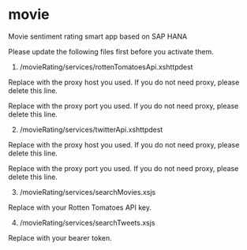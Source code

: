 movie
=====

Movie sentiment rating smart app based on SAP HANA

Please update the following files first before you activate them.

1. /movieRating/services/rottenTomatoesApi.xshttpdest

Replace <YOUR PROXY HOST> with the proxy host you used. If you do not need proxy, please delete this line.

Replace <YOUR PROXY PORT> with the proxy port you used. If you do not need proxy, please delete this line.

2. /movieRating/services/twitterApi.xshttpdest

Replace <YOUR PROXY HOST> with the proxy host you used. If you do not need proxy, please delete this line.

Replace <YOUR PROXY PORT> with the proxy port you used. If you do not need proxy, please delete this line.

3. /movieRating/services/searchMovies.xsjs

Replace <YOUR API KEY> with your Rotten Tomatoes API key.

4. /movieRating/services/searchTweets.xsjs

Replace <YOUR BEARER TOKEN> with your bearer token.
